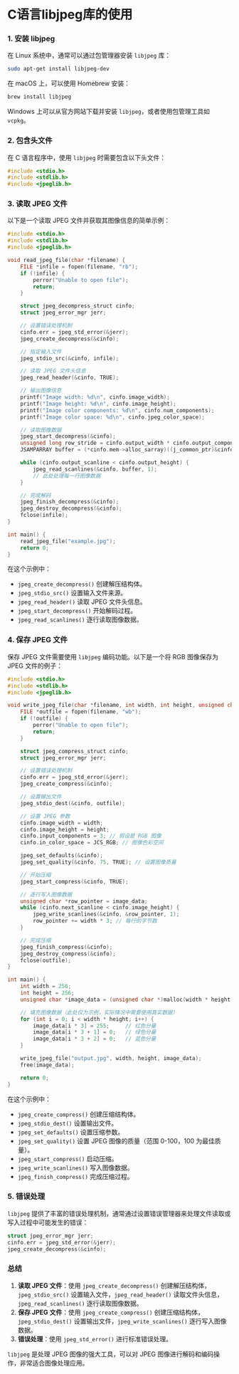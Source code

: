 # C语言libjpeg库的使用

### 1. **安装 libjpeg**

在 Linux 系统中，通常可以通过包管理器安装 `libjpeg` 库：

```bash
sudo apt-get install libjpeg-dev
```

在 macOS 上，可以使用 Homebrew 安装：

```bash
brew install libjpeg
```

Windows 上可以从官方网站下载并安装 `libjpeg`，或者使用包管理工具如 `vcpkg`。

### 2. **包含头文件**

在 C 语言程序中，使用 `libjpeg` 时需要包含以下头文件：

```c
#include <stdio.h>
#include <stdlib.h>
#include <jpeglib.h>
```

### 3. **读取 JPEG 文件**

以下是一个读取 JPEG 文件并获取其图像信息的简单示例：

```c
#include <stdio.h>
#include <stdlib.h>
#include <jpeglib.h>

void read_jpeg_file(char *filename) {
    FILE *infile = fopen(filename, "rb");
    if (!infile) {
        perror("Unable to open file");
        return;
    }

    struct jpeg_decompress_struct cinfo;
    struct jpeg_error_mgr jerr;

    // 设置错误处理机制
    cinfo.err = jpeg_std_error(&jerr);
    jpeg_create_decompress(&cinfo);

    // 指定输入文件
    jpeg_stdio_src(&cinfo, infile);

    // 读取 JPEG 文件头信息
    jpeg_read_header(&cinfo, TRUE);

    // 输出图像信息
    printf("Image width: %d\n", cinfo.image_width);
    printf("Image height: %d\n", cinfo.image_height);
    printf("Image color components: %d\n", cinfo.num_components);
    printf("Image color space: %d\n", cinfo.jpeg_color_space);

    // 读取图像数据
    jpeg_start_decompress(&cinfo);
    unsigned long row_stride = cinfo.output_width * cinfo.output_components;
    JSAMPARRAY buffer = (*cinfo.mem->alloc_sarray)((j_common_ptr)&cinfo, JPOOL_IMAGE, row_stride, 1);

    while (cinfo.output_scanline < cinfo.output_height) {
        jpeg_read_scanlines(&cinfo, buffer, 1);
        // 此处处理每一行图像数据
    }

    // 完成解码
    jpeg_finish_decompress(&cinfo);
    jpeg_destroy_decompress(&cinfo);
    fclose(infile);
}

int main() {
    read_jpeg_file("example.jpg");
    return 0;
}
```

在这个示例中：

- `jpeg_create_decompress()` 创建解压结构体。
- `jpeg_stdio_src()` 设置输入文件来源。
- `jpeg_read_header()` 读取 JPEG 文件头信息。
- `jpeg_start_decompress()` 开始解码过程。
- `jpeg_read_scanlines()` 逐行读取图像数据。

### 4. **保存 JPEG 文件**

保存 JPEG 文件需要使用 `libjpeg` 编码功能。以下是一个将 RGB 图像保存为 JPEG 文件的例子：

```c
#include <stdio.h>
#include <stdlib.h>
#include <jpeglib.h>

void write_jpeg_file(char *filename, int width, int height, unsigned char *image_data) {
    FILE *outfile = fopen(filename, "wb");
    if (!outfile) {
        perror("Unable to open file");
        return;
    }

    struct jpeg_compress_struct cinfo;
    struct jpeg_error_mgr jerr;

    // 设置错误处理机制
    cinfo.err = jpeg_std_error(&jerr);
    jpeg_create_compress(&cinfo);

    // 设置输出文件
    jpeg_stdio_dest(&cinfo, outfile);

    // 设置 JPEG 参数
    cinfo.image_width = width;
    cinfo.image_height = height;
    cinfo.input_components = 3; // 假设是 RGB 图像
    cinfo.in_color_space = JCS_RGB; // 图像色彩空间

    jpeg_set_defaults(&cinfo);
    jpeg_set_quality(&cinfo, 75, TRUE); // 设置图像质量

    // 开始压缩
    jpeg_start_compress(&cinfo, TRUE);

    // 逐行写入图像数据
    unsigned char *row_pointer = image_data;
    while (cinfo.next_scanline < cinfo.image_height) {
        jpeg_write_scanlines(&cinfo, &row_pointer, 1);
        row_pointer += width * 3; // 每行的字节数
    }

    // 完成压缩
    jpeg_finish_compress(&cinfo);
    jpeg_destroy_compress(&cinfo);
    fclose(outfile);
}

int main() {
    int width = 256;
    int height = 256;
    unsigned char *image_data = (unsigned char *)malloc(width * height * 3); // RGB 图像

    // 填充图像数据（此处仅为示例，实际情况中需要使用真实数据）
    for (int i = 0; i < width * height; i++) {
        image_data[i * 3] = 255;     // 红色分量
        image_data[i * 3 + 1] = 0;   // 绿色分量
        image_data[i * 3 + 2] = 0;   // 蓝色分量
    }

    write_jpeg_file("output.jpg", width, height, image_data);
    free(image_data);

    return 0;
}
```

在这个示例中：

- `jpeg_create_compress()` 创建压缩结构体。
- `jpeg_stdio_dest()` 设置输出文件。
- `jpeg_set_defaults()` 设置压缩参数。
- `jpeg_set_quality()` 设置 JPEG 图像的质量（范围 0-100，100 为最佳质量）。
- `jpeg_start_compress()` 启动压缩。
- `jpeg_write_scanlines()` 写入图像数据。
- `jpeg_finish_compress()` 完成压缩过程。

### 5. **错误处理**

`libjpeg` 提供了丰富的错误处理机制，通常通过设置错误管理器来处理文件读取或写入过程中可能发生的错误：

```c
struct jpeg_error_mgr jerr;
cinfo.err = jpeg_std_error(&jerr);
jpeg_create_decompress(&cinfo);
```

### 总结

1. **读取 JPEG 文件**：使用 `jpeg_create_decompress()` 创建解压结构体，`jpeg_stdio_src()` 设置输入文件，`jpeg_read_header()` 读取文件头信息，`jpeg_read_scanlines()` 逐行读取图像数据。
2. **保存 JPEG 文件**：使用 `jpeg_create_compress()` 创建压缩结构体，`jpeg_stdio_dest()` 设置输出文件，`jpeg_write_scanlines()` 逐行写入图像数据。
3. **错误处理**：使用 `jpeg_std_error()` 进行标准错误处理。

`libjpeg` 是处理 JPEG 图像的强大工具，可以对 JPEG 图像进行解码和编码操作，非常适合图像处理应用。